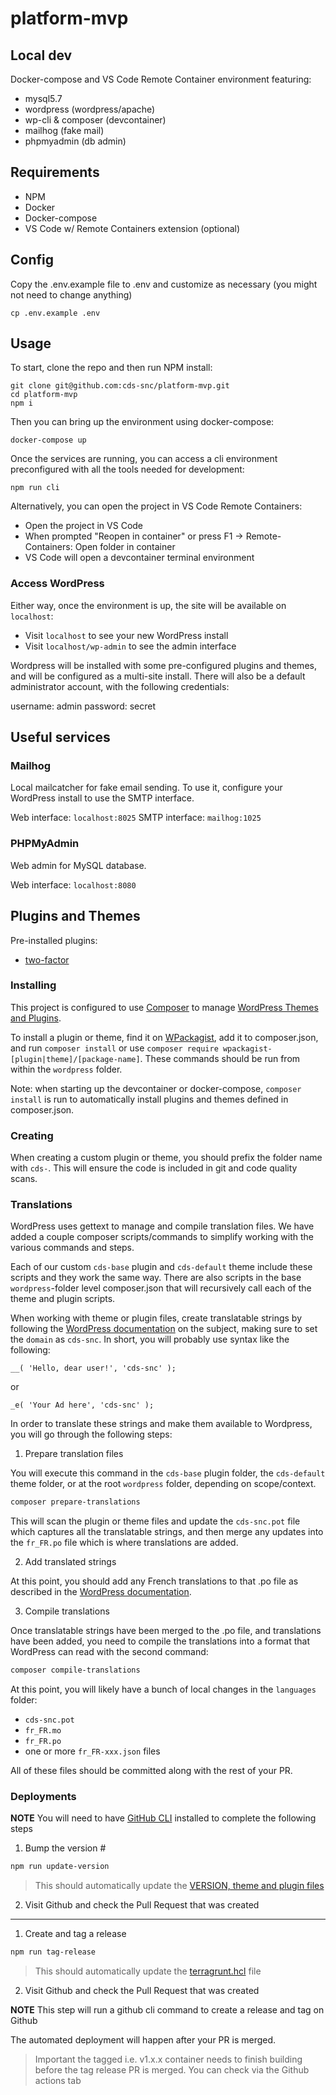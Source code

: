 # platform-mvp

## Local dev

Docker-compose and VS Code Remote Container environment featuring:

- mysql5.7
- wordpress (wordpress/apache)
- wp-cli & composer (devcontainer)
- mailhog (fake mail)
- phpmyadmin (db admin)

## Requirements

- NPM
- Docker
- Docker-compose
- VS Code w/ Remote Containers extension (optional)

## Config

Copy the .env.example file to .env and customize as necessary (you might not need to change anything)

```
cp .env.example .env
```

## Usage

To start, clone the repo and then run NPM install:

```
git clone git@github.com:cds-snc/platform-mvp.git
cd platform-mvp
npm i
```

Then you can bring up the environment using docker-compose:

```
docker-compose up
```

Once the services are running, you can access a cli environment preconfigured with all the tools needed for development:

```
npm run cli
```

Alternatively, you can open the project in VS Code Remote Containers:

- Open the project in VS Code
- When prompted "Reopen in container" or press F1 -> Remote-Containers: Open folder in container
- VS Code will open a devcontainer terminal environment

### Access WordPress

Either way, once the environment is up, the site will be available on `localhost`:

- Visit `localhost` to see your new WordPress install
- Visit `localhost/wp-admin` to see the admin interface

Wordpress will be installed with some pre-configured plugins and themes, and will be configured as a multi-site install. There will also be a default administrator account, with the following credentials:

username: admin
password: secret

## Useful services

### Mailhog

Local mailcatcher for fake email sending. To use it, configure your WordPress install to use the SMTP interface.

Web interface: `localhost:8025`
SMTP interface: `mailhog:1025`

### PHPMyAdmin

Web admin for MySQL database.

Web interface: `localhost:8080`

## Plugins and Themes

Pre-installed plugins:

- [two-factor](https://wordpress.org/plugins/two-factor/)

### Installing

This project is configured to use [Composer](https://getcomposer.org/) to manage [WordPress Themes and Plugins](https://www.smashingmagazine.com/2019/03/composer-wordpress/).

To install a plugin or theme, find it on [WPackagist](https://wpackagist.org/), add it to composer.json, and run `composer install` or use `composer require wpackagist-[plugin|theme]/[package-name]`. These commands should be run from within the `wordpress` folder.

Note: when starting up the devcontainer or docker-compose, `composer install` is run to automatically install plugins and themes defined in composer.json.

### Creating

When creating a custom plugin or theme, you should prefix the folder name with `cds-`. This will ensure the code is included in git and code quality scans.

### Translations 
WordPress uses gettext to manage and compile translation files. We have added a couple composer scripts/commands to
simplify working with the various commands and steps.

Each of our custom `cds-base` plugin and `cds-default` theme include these scripts and they work the same way. There are
also scripts in the base `wordpress`-folder level composer.json that will recursively call each of the theme and plugin
scripts.

When working with theme or plugin files, create translatable strings by following the 
[WordPress documentation](https://codex.wordpress.org/I18n_for_WordPress_Developers#Strings_for_Translation) on the
subject, making sure to set the `domain` as `cds-snc`. In short, you will probably use syntax like the following:

```
__( 'Hello, dear user!', 'cds-snc' );
```
or
```
_e( 'Your Ad here', 'cds-snc' );
```

In order to translate these strings and make them available to Wordpress, you will go through the following steps:

1. Prepare translation files

You will execute this command in the `cds-base` plugin folder, the `cds-default` theme folder, or at the root `wordpress`
folder, depending on scope/context.

```sh
composer prepare-translations
```

This will scan the plugin or theme files and update the `cds-snc.pot` file which captures all the translatable strings,
and then merge any updates into the `fr_FR.po` file which is where translations are added.

2. Add translated strings

At this point, you should add any French translations to that .po file as described in the 
[WordPress documentation](https://developer.wordpress.org/plugins/internationalization/localization/#manually).

3. Compile translations

Once translatable strings have been merged to the .po file, and translations have been added, you need to compile the
translations into a format that WordPress can read with the second command:

```sh
composer compile-translations
```

At this point, you will likely have a bunch of local changes in the `languages` folder: 
- `cds-snc.pot`
- `fr_FR.mo`
- `fr_FR.po`
- one or more `fr_FR-xxx.json` files

All of these files should be committed along with the rest of your PR.

### Deployments 

**NOTE** You will need to have [GitHub CLI](https://cli.github.com) installed to complete the following steps

1) Bump the version #

```bash
npm run update-version
```

> This should automatically update the [VERSION, theme and plugin files](https://github.com/cds-snc/platform-mvp-ircc/commit/d697a147499f36b2bff456d1be3d3a07e4e58711)

2) Visit Github and check the Pull Request that was created

<hr>

1) Create and tag a release

```bash
npm run tag-release
```

> This should automatically update the [terragrunt.hcl](https://github.com/cds-snc/platform-mvp-ircc/blob/a5ca0d5688ce2ce224cc846772c7fcdf2b615fdc/infrastructure/terragrunt/env/prod/ecs/terragrunt.hcl#L63) file

2) Visit Github and check the Pull Request that was created

**NOTE** This step will run a github cli command to create a release and tag on Github

The automated deployment will happen after your PR is merged.

> Important the tagged i.e. v1.x.x container needs to finish building before the tag release PR is merged.  You can check via the Github actions tab
